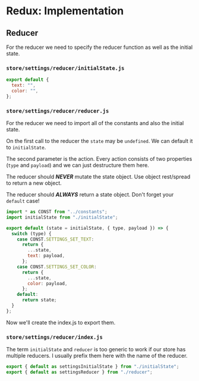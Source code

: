 # Redux: Implementation

## Reducer

For the reducer we need to specify the reducer function as well as the initial state.

### `store/settings/reducer/initialState.js`

```js
export default {
  text: "",
  color: "",
};
```

### `store/settings/reducer/reducer.js`

For the reducer we need to import all of the constants and also the initial state.

On the first call to the reducer the `state` may be `undefined`. We can default it to `initialState`.

The second parameter is the action. Every action consists of two properties (`type` and `payload`) and we can just destructure them here.

The reducer should **_NEVER_** mutate the state object. Use object rest/spread to return a new object.

The reducer should **_ALWAYS_** return a state object. Don't forget your `default` case!

```js
import * as CONST from "../constants";
import initialState from "./initialState";

export default (state = initialState, { type, payload }) => {
  switch (type) {
    case CONST.SETTINGS_SET_TEXT:
      return {
        ...state,
        text: payload,
      };
    case CONST.SETTINGS_SET_COLOR:
      return {
        ...state,
        color: payload,
      };
    default:
      return state;
  }
};
```

Now we'll create the index.js to export them.

### `store/settings/reducer/index.js`

The term `initialState` and `reducer` is too generic to work if our store has multiple reducers. I usually prefix them here with the name of the reducer.

```js
export { default as settingsInitialState } from "./initialState";
export { default as settingsReducer } from "./reducer";
```
